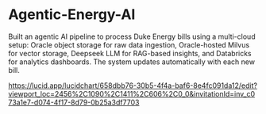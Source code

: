 # Agentic-Energy-AI
Built an agentic AI pipeline to process Duke Energy bills using a multi-cloud setup: Oracle object storage for raw data ingestion, Oracle-hosted Milvus for vector storage, Deepseek LLM for RAG-based insights, and Databricks for analytics dashboards. The system updates automatically with each new bill.


https://lucid.app/lucidchart/658dbb76-30b5-4f4a-baf6-8e4fc091da12/edit?viewport_loc=2456%2C1090%2C1411%2C606%2C0_0&invitationId=inv_c073a1e7-d074-4f17-8d79-0b25a3df7703
